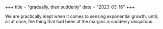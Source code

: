 +++
title = "gradually, then suddenly"
date = "2023-03-16"
+++

We are practically inept when it comes to sensing exponential growth, until, all at once, the thing that had been at the margins is suddenly ubiquitous.